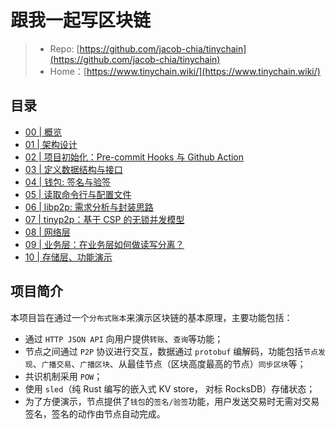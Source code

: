 # 跟我一起写区块链

> - Repo: [https://github.com/jacob-chia/tinychain](https://github.com/jacob-chia/tinychain)
> - Home：[https://www.tinychain.wiki/](https://www.tinychain.wiki/)

## 目录

- [00 | 概览](https://github.com/jacob-chia/tinychain)
- [01 | 架构设计](https://github.com/jacob-chia/tinychain/blob/main/doc/01-architecture.md)
- [02 | 项目初始化：Pre-commit Hooks 与 Github Action](https://github.com/jacob-chia/tinychain/blob/main/doc/02-init-project.md)
- [03 | 定义数据结构与接口](https://github.com/jacob-chia/tinychain/blob/main/doc/03-data-structure-api.md)
- [04 | 钱包: 签名与验签](https://github.com/jacob-chia/tinychain/blob/main/doc/04-wallet.md)
- [05 | 读取命令行与配置文件](https://github.com/jacob-chia/tinychain/blob/main/doc/05-cmd-config.md)
- [06 | libp2p: 需求分析与封装思路](https://github.com/jacob-chia/tinychain/blob/main/doc/06-libp2p.md)
- [07 | tinyp2p：基于 CSP 的无锁并发模型](https://github.com/jacob-chia/tinychain/blob/main/doc/07-tinyp2p.md)
- [08 | 网络层](https://github.com/jacob-chia/tinychain/blob/main/doc/08-network.md)
- [09 | 业务层：在业务层如何做读写分离？](https://github.com/jacob-chia/tinychain/blob/main/doc/09-biz.md)
- [10 | 存储层、功能演示](https://github.com/jacob-chia/tinychain/blob/main/doc/10-data.md)

## 项目简介

本项目旨在通过一个`分布式账本`来演示区块链的基本原理，主要功能包括：

- 通过 `HTTP JSON API` 向用户提供`转账`、`查询`等功能；
- 节点之间通过 `P2P` 协议进行交互，数据通过 `protobuf` 编解码，功能包括`节点发现`、`广播交易`、`广播区块`、从最佳节点（区块高度最高的节点）`同步区块`等；
- 共识机制采用 `POW`；
- 使用 `sled`（纯 Rust 编写的嵌入式 KV store， 对标 RocksDB）存储状态；
- 为了方便演示，节点提供了`钱包`的`签名/验签`功能，用户发送交易时无需对交易签名，签名的动作由节点自动完成。
